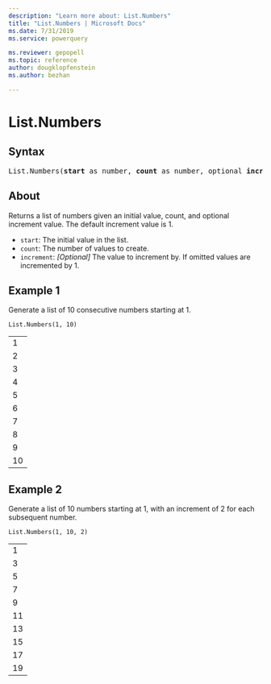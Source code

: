 ```yaml
---
description: "Learn more about: List.Numbers"
title: "List.Numbers | Microsoft Docs"
ms.date: 7/31/2019
ms.service: powerquery

ms.reviewer: gepopell
ms.topic: reference
author: dougklopfenstein
ms.author: bezhan

---
```

# List.Numbers

## Syntax

<pre>
List.Numbers(<b>start</b> as number, <b>count</b> as number, optional <b>increment</b> as nullable number) as list
</pre>
  
## About  
Returns a list of numbers given an initial value, count, and optional increment value. The default increment value is 1. <ul> <li><code>start</code>: The initial value in the list.</li> <li><code>count</code>: The number of values to create.</li> <li><code>increment</code>: <i>[Optional]</i> The value to increment by. If omitted values are incremented by 1.</li> </ul>

## Example 1
Generate a list of 10 consecutive numbers starting at 1.

```powerquery-m
List.Numbers(1, 10)
```

<table> <tr><td>1</td></tr> <tr><td>2</td></tr> <tr><td>3</td></tr> <tr><td>4</td></tr> <tr><td>5</td></tr> <tr><td>6</td></tr> <tr><td>7</td></tr> <tr><td>8</td></tr> <tr><td>9</td></tr> <tr><td>10</td></tr> </table>

## Example 2
Generate a list of 10 numbers starting at 1, with an increment of 2 for each subsequent number.

```powerquery-m
List.Numbers(1, 10, 2)
```

<table> <tr><td>1</td></tr> <tr><td>3</td></tr> <tr><td>5</td></tr> <tr><td>7</td></tr> <tr><td>9</td></tr> <tr><td>11</td></tr> <tr><td>13</td></tr> <tr><td>15</td></tr> <tr><td>17</td></tr> <tr><td>19</td></tr> </table>
